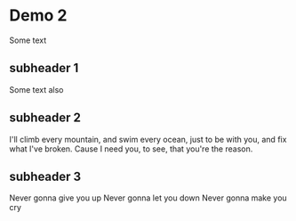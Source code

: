 # Demo 2

Some text

## subheader 1

Some text also

## subheader 2

I'll climb every mountain, and swim every ocean, just to be with you, and fix what I've broken.
Cause I need you, to see, that you're the reason.

## subheader 3
Never gonna give you up
Never gonna let you down
Never gonna make you cry
